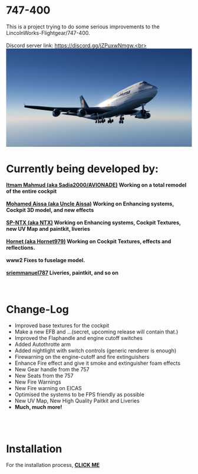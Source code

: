 # 747-400
This is a project trying to do some serious improvements to the LincolnWorks-Flightgear/747-400.<br><br>
Discord server link: https://discord.gg/jZPuxwNmgw.<br><br>
<img src=https://github.com/Sadia2000/747-400/blob/new-uv/Splash/splash1.png alt=747-400_splashscreen>

# Currently being developed by:
<b><a href=https://github.com/Sadia2000>Itmam Mahmud (aka Sadia2000/AVIONADE)</a> Working on a total remodel of the entire cockpit</b><br><br>
<b><a href=https://github.com/mohamedaissa>Mohamed Aissa (aka Uncle Aissa)</a> Working on Enhancing systems, Cockpit 3D model, and new effects</b><br><br>
<b><a href=https://github.com/SP-NTX>SP-NTX (aka NTX)</a> Working on Enhancing systems, Cockpit Textures, new UV Map and paintkit, liveries</b><br><br>
<b><a href=https://github.com/Hornet979>Hornet (aka Hornet979)</a> Working on Cockpit Textures, effects and reflections.</b><br><br>
<b>www2 Fixes to fuselage model.</b><br><br>
<b><a href=https://github.com/sriemmanuel787>sriemmanuel787</a> Liveries, paintkit, and so on</b>
<br><br><br>
# Change-Log
<ul>
  <li>Improved base textures for the cockpit</li>
  <li>Make a new EFB and ...(secret, upcoming release will contain that.)</li>
  <li>Improved the Flaphandle and engine cutoff switches</li>
  <li>Added Autothrotte arm</li>
  <li>Added nightlight with switch controls (generic renderer is enough)</li>
  <li>Firewarning on the engine-cutoff and fire extinguishers</li>
  <li>Enhance Fire effect and give it smoke and extinguisher foam effects</li>
  <li>New Gear handle from the 757</li>
  <li>New Seats from the 757</li>
  <li>New Fire Warnings</li>
  <li>New Fire warning on EICAS</li>
  <li>Optimised the systems to be FPS friendly as possible</li>
  <li>New UV Map, New High Quality Paitkit and Liveries</li>
  <li><b>Much, much more!</b></li>
</ul><br>
<br>

# Installation

For the installation process, <a href=https://github.com/Sadia2000/747-400/blob/master/INSTALL.md><b>CLICK ME</b></a>

